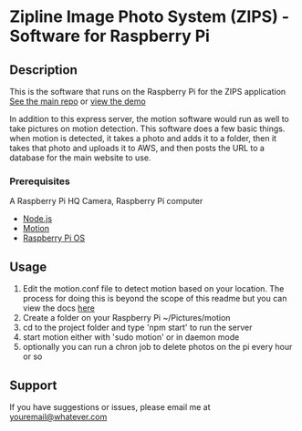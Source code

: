 # Zipline Image Photo System (ZIPS) - Software for Raspberry Pi

## Description

This is the software that runs on the Raspberry Pi for the ZIPS application [See the main repo](https://github.com/Mitchellscot/ZIPS) or [view the demo](https://www.youtube.com/watch?v=Ei-ZUtdrTKw)

In addition to this express server, the motion software would run as well to take pictures on motion detection. This software does a few basic things. when motion is detected, it takes a photo and adds it to a folder, then it takes that photo and uploads it to AWS, and then posts the URL to a database for the main website to use.

### Prerequisites

A Raspberry Pi HQ Camera, Raspberry Pi computer

- [Node.js](https://nodejs.org/en/)
- [Motion](https://motion-project.github.io/)
- [Raspberry Pi OS](https://www.raspberrypi.org/)

## Usage

1. Edit the motion.conf file to detect motion based on your location. The process for doing this is beyond the scope of this readme but you can view the docs [here](https://motion-project.github.io/motion_guide.html)
2. Create a folder on your Raspberry Pi ~/Pictures/motion
3. cd to the project folder and type 'npm start' to run the server
4. start motion either with 'sudo motion' or in daemon mode
5. optionally you can run a chron job to delete photos on the pi every hour or so

## Support
If you have suggestions or issues, please email me at [youremail@whatever.com](www.google.com)
